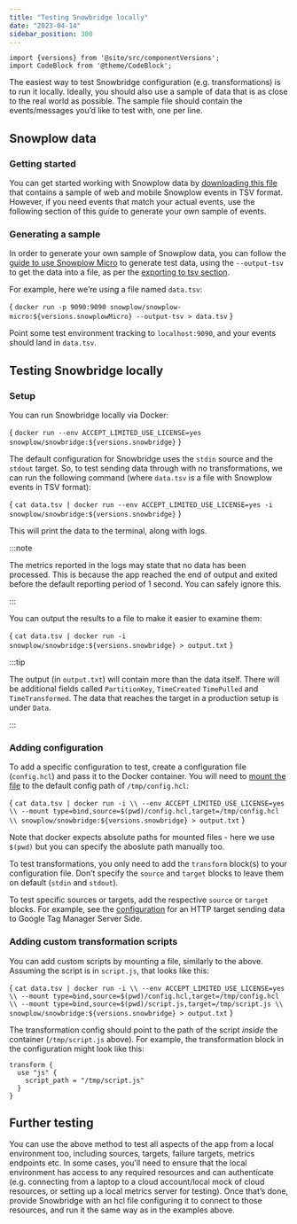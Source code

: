 ```yaml
---
title: "Testing Snowbridge locally"
date: "2023-04-14"
sidebar_position: 300
---
```


```mdx-code-block
import {versions} from '@site/src/componentVersions';
import CodeBlock from '@theme/CodeBlock';
```

The easiest way to test Snowbridge configuration (e.g. transformations) is to run it locally. Ideally, you should also use a sample of data that is as close to the real world as possible. The sample file should contain the events/messages you’d like to test with, one per line.

## Snowplow data

### Getting started

You can get started working with Snowplow data by [downloading this file](./assets/input.txt) that contains a sample of web and mobile Snowplow events in TSV format. However, if you need events that match your actual events, use the following section of this guide to generate your own sample of events.

### Generating a sample

In order to generate your own sample of Snowplow data, you can follow the [guide to use Snowplow Micro](/docs/data-product-studio/data-quality/snowplow-micro/basic-usage/index.md) to generate test data, using the `--output-tsv` to get the data into a file, as per the [exporting to tsv section](/docs/data-product-studio/data-quality/snowplow-micro/basic-usage/index.md#exporting-events-to-tsv).

For example, here we’re using a file named `data.tsv`:

<CodeBlock language="bash">{
`docker run -p 9090:9090 snowplow/snowplow-micro:${versions.snowplowMicro} --output-tsv > data.tsv`
}</CodeBlock>

Point some test environment tracking to `localhost:9090`, and your events should land in `data.tsv`.

## Testing Snowbridge locally

### Setup

You can run Snowbridge locally via Docker:

<CodeBlock language="bash">{
`docker run --env ACCEPT_LIMITED_USE_LICENSE=yes snowplow/snowbridge:${versions.snowbridge}`
}</CodeBlock>

The default configuration for Snowbridge uses the `stdin` source and the `stdout` target. So, to test sending data through with no transformations, we can run the following command (where `data.tsv` is a file with Snowplow events in TSV format):

<CodeBlock language="bash">{
`cat data.tsv | docker run --env ACCEPT_LIMITED_USE_LICENSE=yes -i snowplow/snowbridge:${versions.snowbridge}`
}</CodeBlock>

This will print the data to the terminal, along with logs.

:::note

The metrics reported in the logs may state that no data has been processed. This is because the app reached the end of output and exited before the default reporting period of 1 second. You can safely ignore this.

:::

You can output the results to a file to make it easier to examine them:

<CodeBlock language="bash">{
`cat data.tsv | docker run -i snowplow/snowbridge:${versions.snowbridge} > output.txt`
}</CodeBlock>

:::tip

The output (in `output.txt`) will contain more than the data itself. There will be additional fields called `PartitionKey`, `TimeCreated` `TimePulled` and `TimeTransformed`. The data that reaches the target in a production setup is under `Data`.

:::

### Adding configuration

To add a specific configuration to test, create a configuration file (`config.hcl`) and pass it to the Docker container. You will need to [mount the file](https://docs.docker.com/storage/bind-mounts/) to the default config path of `/tmp/config.hcl`:

<CodeBlock language="bash">{
`cat data.tsv | docker run -i \\
    --env ACCEPT_LIMITED_USE_LICENSE=yes \\
    --mount type=bind,source=$(pwd)/config.hcl,target=/tmp/config.hcl \\
    snowplow/snowbridge:${versions.snowbridge} > output.txt`
}</CodeBlock>

Note that docker expects absolute paths for mounted files - here we use `$(pwd)` but you can specify the aboslute path manually too.

To test transformations, you only need to add the `transform` block(s) to your configuration file. Don’t specify the `source` and `target` blocks to leave them on default (`stdin` and `stdout`).

To test specific sources or targets, add the respective `source` or `target` blocks. For example, see the [configuration](/docs/destinations/forwarding-events/snowbridge/configuration/targets/http/google-tag-manager.md) for an HTTP target sending data to Google Tag Manager Server Side.

### Adding custom transformation scripts

You can add custom scripts by mounting a file, similarly to the above. Assuming the script is in `script.js`, that looks like this:

<CodeBlock language="bash">{
`cat data.tsv | docker run -i \\
    --env ACCEPT_LIMITED_USE_LICENSE=yes \\
    --mount type=bind,source=$(pwd)/config.hcl,target=/tmp/config.hcl \\
    --mount type=bind,source=$(pwd)/script.js,target=/tmp/script.js \\
    snowplow/snowbridge:${versions.snowbridge} > output.txt`
}</CodeBlock>

The transformation config should point to the path of the script _inside_ the container (`/tmp/script.js` above). For example, the transformation block in the configuration might look like this:

```hcl
transform {
  use "js" {
    script_path = "/tmp/script.js"
  }
}
```

## Further testing

You can use the above method to test all aspects of the app from a local environment too, including sources, targets, failure targets, metrics endpoints etc. In some cases, you'll need to ensure that the local environment has access to any required resources and can authenticate (e.g. connecting from a laptop to a cloud account/local mock of cloud resources, or setting up a local metrics server for testing). Once that’s done, provide Snowbridge with an hcl file configuring it to connect to those resources, and run it the same way as in the examples above.
